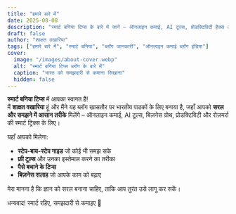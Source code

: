```yaml
---
title: "हमारे बारे में"
date: 2025-08-08
description: "स्मार्ट बनिया टिप्स के बारे में जानें – ऑनलाइन कमाई, AI टूल्स, प्रोडक्टिविटी हैक्स और स्मार्ट लाइफ टिप्स का आपका भरोसेमंद स्रोत।"
draft: false
author: "शाक्षत वखारिया"
tags: ["हमारे बारे में", "स्मार्ट बनिया", "ब्लॉग जानकारी", "ऑनलाइन कमाई ब्लॉग इंडिया"]
cover:
  image: "/images/about-cover.webp"
  alt: "स्मार्ट बनिया टिप्स ब्लॉग के बारे में"
  caption: "भारत को समझदारी से कमाना सिखाना"
  hidden: false
---
```


**स्मार्ट बनिया टिप्स** में आपका स्वागत है!  
मैं **शाक्षत वखारिया** हूं और मैंने यह ब्लॉग खासतौर पर भारतीय पाठकों के लिए बनाया है, जहाँ आपको **सरल और समझने में आसान तरीके** मिलेंगे – ऑनलाइन कमाई, AI टूल्स, बिज़नेस ग्रोथ, प्रोडक्टिविटी और रोज़मर्रा की स्मार्ट ट्रिक्स के लिए।

यहाँ आपको मिलेगा:
- **स्टेप-बाय-स्टेप गाइड** जो कोई भी समझ सके
- **फ्री टूल्स** और उनका इस्तेमाल करने का तरीका
- **पैसे बचाने के टिप्स**
- **बिज़नेस सलाह** जो आपके काम को बढ़ाए

मेरा मानना है कि ज्ञान को सरल बनाना चाहिए, ताकि आप तुरंत उसे लागू कर सकें।

धन्यवाद! स्मार्ट रहिए, समझदारी से कमाइए 🚀
